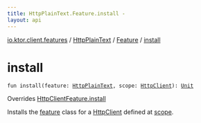 ```yaml
---
title: HttpPlainText.Feature.install - 
layout: api
---
```


<div class='api-docs-breadcrumbs'><a href="../../index.html">io.ktor.client.features</a> / <a href="../index.html">HttpPlainText</a> / <a href="index.html">Feature</a> / <a href="./install.html">install</a></div>

# install

<div class="signature"><code><span class="keyword">fun </span><span class="identifier">install</span><span class="symbol">(</span><span class="parameterName" id="io.ktor.client.features.HttpPlainText.Feature$install(io.ktor.client.features.HttpPlainText, io.ktor.client.HttpClient)/feature">feature</span><span class="symbol">:</span>&nbsp;<a href="../index.html"><span class="identifier">HttpPlainText</span></a><span class="symbol">, </span><span class="parameterName" id="io.ktor.client.features.HttpPlainText.Feature$install(io.ktor.client.features.HttpPlainText, io.ktor.client.HttpClient)/scope">scope</span><span class="symbol">:</span>&nbsp;<a href="../../../io.ktor.client/-http-client/index.html"><span class="identifier">HttpClient</span></a><span class="symbol">)</span><span class="symbol">: </span><a href="https://kotlinlang.org/api/latest/jvm/stdlib/kotlin/-unit/index.html"><span class="identifier">Unit</span></a></code></div>

Overrides <a href="../../-http-client-feature/install.html">HttpClientFeature.install</a>

Installs the <a href="install.html#io.ktor.client.features.HttpPlainText.Feature$install(io.ktor.client.features.HttpPlainText, io.ktor.client.HttpClient)/feature">feature</a> class for a <a href="../../../io.ktor.client/-http-client/index.html">HttpClient</a> defined at <a href="install.html#io.ktor.client.features.HttpPlainText.Feature$install(io.ktor.client.features.HttpPlainText, io.ktor.client.HttpClient)/scope">scope</a>.


